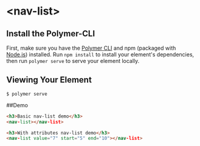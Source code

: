 # \<nav-list\>



## Install the Polymer-CLI

First, make sure you have the [Polymer CLI](https://www.npmjs.com/package/polymer-cli) and npm (packaged with [Node.js](https://nodejs.org)) installed. Run `npm install` to install your element's dependencies, then run `polymer serve` to serve your element locally.

## Viewing Your Element

```
$ polymer serve
```

##Demo

<!--
```
<custom-element-demo>
  <template>
    <link rel="import" href="nav-list.html">
    <next-code-block></next-code-block>
  </template>
</custom-element-demo>
```
-->
```html
<h3>Basic nav-list demo</h3>
<nav-list></nav-list>

<h3>With attributes nav-list demo</h3>
<nav-list value="7" start="5" end="10"></nav-list>
```
